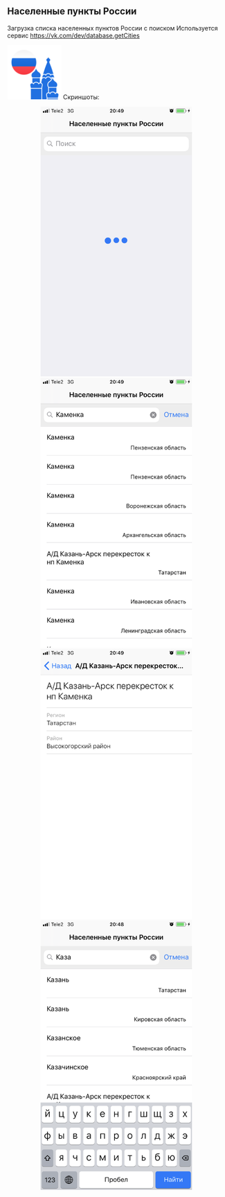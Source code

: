 ## Населенные пункты России
Загрузка списка населенных пунктов России с поиском
Используется сервис https://vk.com/dev/database.getCities

<img src="RussianCities/Resources/Assets.xcassets/AppIcon.appiconset/Icon-1024.png" width="125"/>
Скриншоты:
<p align="center" style="display: block">
    <img src="Screens/IMG_3437.png" width="350"/>
    <img src="Screens/IMG_3440.png" width="350"/>
    <img src="Screens/IMG_3439.png" width="350"/>
    <img src="Screens/IMG_3436.png" width="350"/>
</p>

